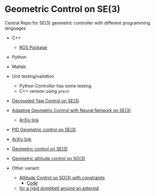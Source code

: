 # Geometric Control on SE(3)

Central Repo for SE(3) geometric controller with different programming languages
  * C++
    * [ROS Package](https://github.com/fdcl-gwu/uav_geometric_controller)
  * Python
  * Matlab
* Unit testing/validtion
  * Python Controller has some testing
  * C++ version using `gtest`

* [Decoupled Yaw Control on SE(3)](https://ieeexplore.ieee.org/document/8815189)
* [Adaptive Geometric Control with Neural Network on SE(3)](https://ieeexplore.ieee.org/document/8619390)
  * [ArXiv link](https://arxiv.org/pdf/1803.06363.pdf)
* [PID Geometric control on SE(3)](https://ieeexplore.ieee.org/abstract/document/6669644)
 * [ArXiv link](https://arxiv.org/pdf/1304.6765.pdf)
* [Geometric control on SE(3)](https://ieeexplore.ieee.org/abstract/document/5717652)
* [Geometric attitude control on SO(3)](https://ieeexplore.ieee.org/abstract/document/6291756)
* Other variant:
  * [Attitude Control on SO(3) with constraints](https://shankarkulumani.com/2016/08/2016ACC.html)
    * [Code](https://github.com/fdcl-gwu/2016_ACC_matlab)
  * [for a rigid dumbbell around an asteroid](https://github.com/fdcl-gwu/asteroid_dumbbell)
